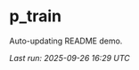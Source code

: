 # p_train

Auto-updating README demo.

<!--START_SECTION:status-->
_Last run: 2025-09-26 16:29 UTC_
<!--END_SECTION:status-->





































































































































































































































































































































































































































































































































































































































































































































































































